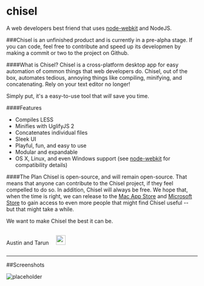 chisel
======

A web developers best friend that uses [node-webkit](https://github.com/rogerwang/node-webkit) and NodeJS.

[//]: # (Everything after the "WEB_CONTENT_START" below will be               )
[//]: # (what's actually embedded at http://austinj.net/chisel/               )
[//]: # (Everything before is GitHub specific, and everything after is on both)

[//]: # (WEB_CONTENT_START)

###Chisel is an unfinished product and is currently in a pre-alpha stage. If you can code, feel free to contribute and speed up its developmen by making a commit or two to the project on Github.

####What is Chisel?
Chisel is a cross-platform desktop app for easy automation of common things that web developers do. Chisel, out of the box, automates tedious, annoying things like compiling, minifying, and concatenating. Rely on your text editor no longer!

Simply put, it's a easy-to-use tool that *will* save you time.

####Features
- Compiles LESS
- Minifies with UglifyJS 2
- Concatenates individual files
- Sleek UI
- Playful, fun, and easy to use
- Modular and expandable
- OS X, Linux, and even Windows support (see [node-webkit](https://github.com/rogerwang/node-webkit) for compatibility details)


####The Plan
Chisel is open-source, and will remain open-source. That means that anyone can contribute to the Chisel project, if they feel compelled to do so. In addition, Chisel will always be free. We hope that, when the time is right, we can release to the [Mac App Store](http://www.apple.com/osx/apps/app-store/) and [Microsoft Store](http://www.microsoftstore.com/store/msusa/en_US/list/Popular-apps-for-Windows-8/categoryID.67741000) to gain access to even more people that might find Chisel useful -- but that might take a while.

We want to make Chisel the best it can be.

<span class="signature">Austin and Tarun <a href="https://twitter.com/au5ton/lists/chisel/members"><img src="http://i.imgur.com/W0wpi4f.png" width="25" style="margin:15px;"></a></span>

---


##Screenshots


![placeholder](http://placehold.it/281x500)